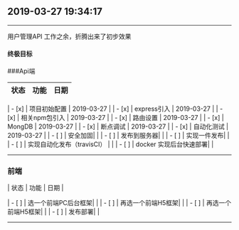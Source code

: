 

## 2019-03-27 19:34:17
----
用户管理API 
工作之余，折腾出来了初步效果
#### 终极目标

###Api端 


| 状态        | 功能   |  日期  |
| --------   | -----:  | :----:  |

| - [x] | 项目初始配置         | 2019-03-27 |
| - [x] | express引入         | 2019-03-27 |
| - [x] | 相关npm包引入  | 2019-03-27 |
| - [x] | 路由设置      | 2019-03-27 |
| - [x] | MongDB       | 2019-03-27 |
| - [x] | 断点调试      | 2019-03-27 |
| - [x] | 自动化测试     | 2019-03-27 |
| - [ ] | 安全加固| |
| - [ ] | 发布到服务器| |
| - [ ] | 实现一件发布| |
| - [ ] | 实现自动化发布（travisCI） | |
| - [ ] | docker 实现后台快速部署| |

----
### 前端


| 状态        | 功能   |  日期  |


| - [ ]  | 选一个前端PC后台框架| |
| - [ ]  | 再选一个前端H5框架| |
| - [ ]  | 再选一个前端H5框架| |
| - [ ]  | 发布部署| |

----

